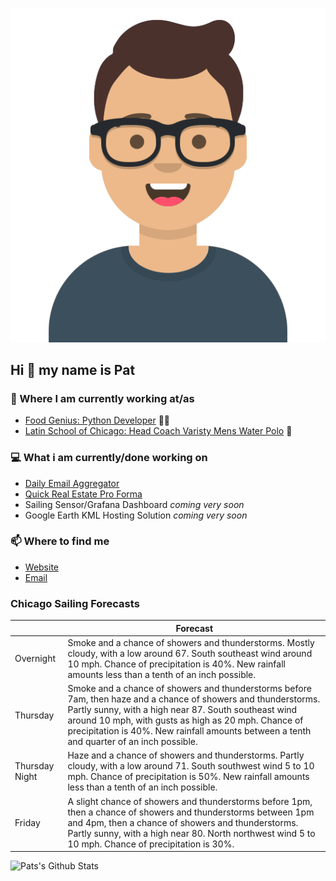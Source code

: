 [![Social banner for p-j-falconer](https://raw.githubusercontent.com/P-J-FALCONER/P-J-FALCONER/master/assets/avataaars.svg)](https://patfalconer.com/)
## Hi :wave: my name is Pat

### 💼 Where I am currently working at/as
- [Food Genius: Python Developer](https://getfoodgenius.com/) 🍔🐍
- [Latin School of Chicago: Head Coach Varisty Mens Water Polo](https://www.latinschool.org/) 🤽


### 💻 What i am currently/done working on
 - [Daily Email Aggregator](https://github.com/P-J-FALCONER/dott_daily_mail)
 - [Quick Real Estate Pro Forma](https://github.com/P-J-FALCONER/henry)
 - Sailing Sensor/Grafana Dashboard *coming very soon*
 - Google Earth KML Hosting Solution *coming very soon*

### 📫 Where to find me
 - [Website](https://patfalconer.com/)
 - [Email](mailto:patrick.j.falconer@gmail.com)


### Chicago Sailing Forecasts
|   | Forecast  |
|---|---|
| Overnight | Smoke and a chance of showers and thunderstorms. Mostly cloudy, with a low around 67. South southeast wind around 10 mph. Chance of precipitation is 40%. New rainfall amounts less than a tenth of an inch possible. |
| Thursday | Smoke and a chance of showers and thunderstorms before 7am, then haze and a chance of showers and thunderstorms. Partly sunny, with a high near 87. South southeast wind around 10 mph, with gusts as high as 20 mph. Chance of precipitation is 40%. New rainfall amounts between a tenth and quarter of an inch possible. |
| Thursday Night | Haze and a chance of showers and thunderstorms. Partly cloudy, with a low around 71. South southwest wind 5 to 10 mph. Chance of precipitation is 50%. New rainfall amounts less than a tenth of an inch possible. |
| Friday | A slight chance of showers and thunderstorms before 1pm, then a chance of showers and thunderstorms between 1pm and 4pm, then a chance of showers and thunderstorms. Partly sunny, with a high near 80. North northwest wind 5 to 10 mph. Chance of precipitation is 30%. |

![Pats's Github Stats](https://github-readme-stats.vercel.app/api?username=p-j-falconer&show_icons=true&theme=radical)

